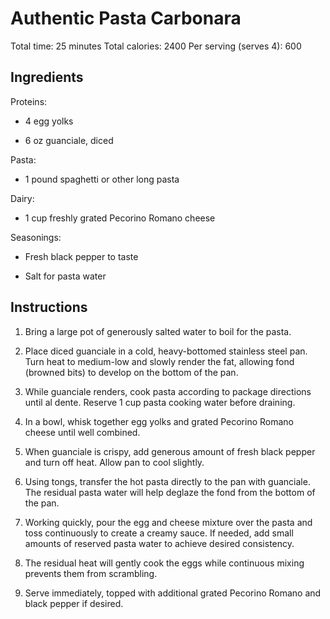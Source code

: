 # Authentic Pasta Carbonara

Total time: 25 minutes Total calories: 2400 Per serving (serves 4): 600

## **Ingredients**

Proteins:

-   4 egg yolks

-   6 oz guanciale, diced

Pasta:

-   1 pound spaghetti or other long pasta

Dairy:

-   1 cup freshly grated Pecorino Romano cheese

Seasonings:

-   Fresh black pepper to taste

-   Salt for pasta water

## **Instructions**

1.  Bring a large pot of generously salted water to boil for the pasta.

2.  Place diced guanciale in a cold, heavy-bottomed stainless steel pan.
    Turn heat to medium-low and slowly render the fat, allowing fond
    (browned bits) to develop on the bottom of the pan.

3.  While guanciale renders, cook pasta according to package directions
    until al dente. Reserve 1 cup pasta cooking water before draining.

4.  In a bowl, whisk together egg yolks and grated Pecorino Romano
    cheese until well combined.

5.  When guanciale is crispy, add generous amount of fresh black pepper
    and turn off heat. Allow pan to cool slightly.

6.  Using tongs, transfer the hot pasta directly to the pan with
    guanciale. The residual pasta water will help deglaze the fond from
    the bottom of the pan.

7.  Working quickly, pour the egg and cheese mixture over the pasta and
    toss continuously to create a creamy sauce. If needed, add small
    amounts of reserved pasta water to achieve desired consistency.

8.  The residual heat will gently cook the eggs while continuous mixing
    prevents them from scrambling.

9.  Serve immediately, topped with additional grated Pecorino Romano and
    black pepper if desired.
